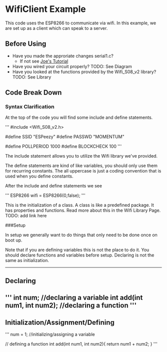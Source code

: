 # WifiClient Example

This code uses the ESP8266 to communicate via wifi. In this example, we are set up as a client which can speak to a server.

## Before Using

* Have you made the approriate changes serial1.c?
	* If not see [Joe's Tutorial](https://iesc-s1.mit.edu/2017/momentum)
* Have you wired your circuit properly? TODO: See Diagram
* Have you looked at the functions provided by the Wifi_S08_v2 library? TODO: See Library

## Code Break Down

### Syntax Clarification

At the top of the code you will find some include and define statements.

'''
#include <Wifi_S08_v2.h>

#define SSID "ESPeezy"
#define PASSWD "MOMENTUM"

#define POLLPERIOD 1000
#define BLOCKCHECK 100
'''

The include statement allows you to utilize the Wifi library we've provided.

The define statements are kind of like variables, you should only use them for recurring constants. The all uppercase is just a coding convention that is used when you define constants. 

After the include and define statements we see

'''
ESP8266 wifi = ESP8266(0,false);
'''

This is the initialization of a class. A class is like a predefined package. It has properties and functions. Read more about this in the Wifi Library Page. 
TODO: add link here

###Setup

In setup we generally want to do things that only need to be done once on boot up. 

Note that if you are defining variables this is not the place to do it. You should declare functions and variables before setup. Declaring is not the same as initialization.

---------
Declaring
---------
'''
int num;		//declaring a variable
int add(int num1, int num2); //declaring a function
'''
----------------------------------
Initialization/Assignment/Defining
----------------------------------

'''
num = 1;				//initializing/assigning a variable

// defining a function
int add(int num1, int num2){ 
	return num1 + num2;
}
'''

